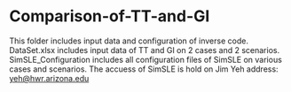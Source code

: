 # Comparison-of-TT-and-GI
This folder includes input data and configuration of inverse code.
DataSet.xlsx includes input data of TT and GI on 2 cases and 2 scenarios.
SimSLE_Configuration includes all configuration files of SimSLE on various cases and scenarios.
The accuess of SimSLE is hold on Jim Yeh address: yeh@hwr.arizona.edu